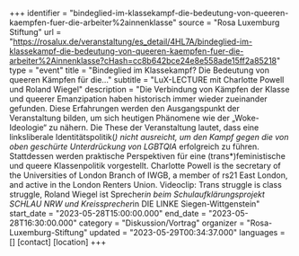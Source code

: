 +++
identifier = "bindeglied-im-klassekampf-die-bedeutung-von-queeren-kaempfen-fuer-die-arbeiter%2ainnenklasse"
source = "Rosa Luxemburg Stiftung"
url = "https://rosalux.de/veranstaltung/es_detail/4HL7A/bindeglied-im-klassekampf-die-bedeutung-von-queeren-kaempfen-fuer-die-arbeiter%2Ainnenklasse?cHash=cc8b642bce24e8e558ade15ff2a85218"
type = "event"
title = "Bindeglied im Klassekampf? Die Bedeutung von queeren Kämpfen für die…"
subtitle = "LuX-LECTURE mit Charlotte Powell und Roland Wiegel"
description = "Die Verbindung von Kämpfen der Klasse und queerer Emanzipation haben historisch immer wieder zueinander gefunden. Diese Erfahrungen werden den Ausgangspunkt der Veranstaltung bilden, um sich heutigen Phänomene wie der „Woke-Ideologie“ zu nähern. Die These der Veranstaltung lautet, dass eine linksliberale Identitätspolitik(*) nicht ausreicht, um den Kampf gegen die von oben geschürte Unterdrückung von LGBTQIA* erfolgreich zu führen. Stattdessen werden praktische Perspektiven für eine (trans*)feministische und queere Klassenpolitik vorgestellt.
Charlotte Powell is the secretary of the Universities of London Branch of IWGB, a member of rs21 East London, and active in the London Renters Union. Videoclip: Trans struggle is class struggle, 
Roland Wiegel ist Sprecher*in beim Schulaufklärungsprojekt SCHLAU NRW und Kreissprecher*in DIE LINKE Siegen-Wittgenstein"
start_date = "2023-05-28T15:00:00.000"
end_date = "2023-05-28T16:30:00.000"
category = "Diskussion/Vortrag"
organizer = "Rosa-Luxemburg-Stiftung"
updated = "2023-05-29T00:34:37.000"
languages = []
[contact]
[location]
+++
